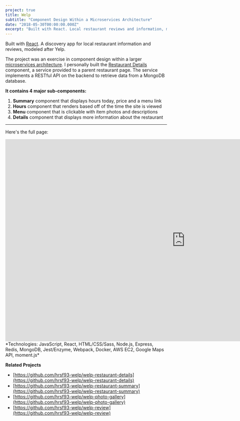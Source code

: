 ```yaml
---
project: true
title: Welp
subtitle: "Component Design Within a Microservices Architecture"
date: "2018-05-30T00:00:00.000Z"
excerpt: "Built with React. Local restaurant reviews and information, modeled after Yelp. Components that display restaurant information, hours, and menu items. Implements a RESTful API on the backend."
---
```


Built with [React](https://reactjs.org/). A discovery app for local restaurant information and reviews, modeled after Yelp. 

The project was an exercise in component design within a larger [microservices architecture](http://microservices.io/).
I personally built the [Restaurant Details](https://github.com/hrsf93-welp/welp-restaurant-details) component, a service provided to a parent restaurant page. The service implements a RESTful API on the backend to retrieve data from a MongoDB database.

**It contains 4 major sub-components:**
1. **Summary** component that displays hours today, price and a menu link
2. **Hours** component that renders based off of the time the site is viewed
3. **Menu** component that is clickable with item photos and descriptions
4. **Details** component that displays more information about the restaurant

---
Here's the full page:
<div class="video-container">
  <iframe width="1120" height="630" src="https://www.youtube.com/embed/iRxMxa_h2MU" frameborder="0" allow="autoplay; encrypted-media" webkitallowfullscreen mozallowfullscreen allowfullscreen></iframe>
</div>
*Technologies: JavaScript, React, HTML/CSS/Sass, Node.js, Express, Redis, MongoDB, Jest/Enzyme, Webpack, Docker, AWS EC2, Google Maps API, moment.js*

**Related Projects**
* [https://github.com/hrsf93-welp/welp-restaurant-details](https://github.com/hrsf93-welp/welp-restaurant-details)
* [https://github.com/hrsf93-welp/welp-restaurant-summary](https://github.com/hrsf93-welp/welp-restaurant-summary)
* [https://github.com/hrsf93-welp/welp-photo-gallery](https://github.com/hrsf93-welp/welp-photo-gallery)
* [https://github.com/hrsf93-welp/welp-review](https://github.com/hrsf93-welp/welp-review)
